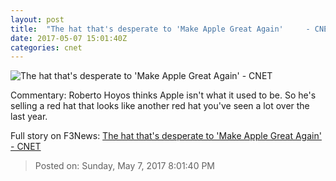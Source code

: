 ```yaml
---
layout: post
title:  "The hat that's desperate to 'Make Apple Great Again'     - CNET"
date: 2017-05-07 15:01:40Z
categories: cnet
---
```


![The hat that's desperate to 'Make Apple Great Again'     - CNET](https://cnet3.cbsistatic.com/img/dCr0NDwb5aPZl7lVUCQDz5rmQOM=/670x503/2017/05/05/63337f6f-e268-4eca-9110-0a9335b1dc21/greatagain.jpg)

Commentary: Roberto Hoyos thinks Apple isn't what it used to be. So he's selling a red hat that looks like another red hat you've seen a lot over the last year.


Full story on F3News: [The hat that's desperate to 'Make Apple Great Again'     - CNET](http://www.f3nws.com/n/mKYcmH)

> Posted on: Sunday, May 7, 2017 8:01:40 PM
